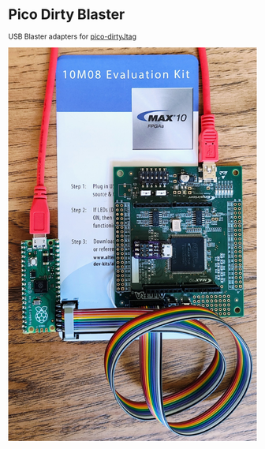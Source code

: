 # Pico Dirty Blaster
USB Blaster adapters for [pico-dirtyJtag](https://github.com/phdussud/pico-dirtyJtag)

![Pico Dirty Blaster connected to MAX10 evaluation kit](docs/max10m08e144-pico.jpg)

